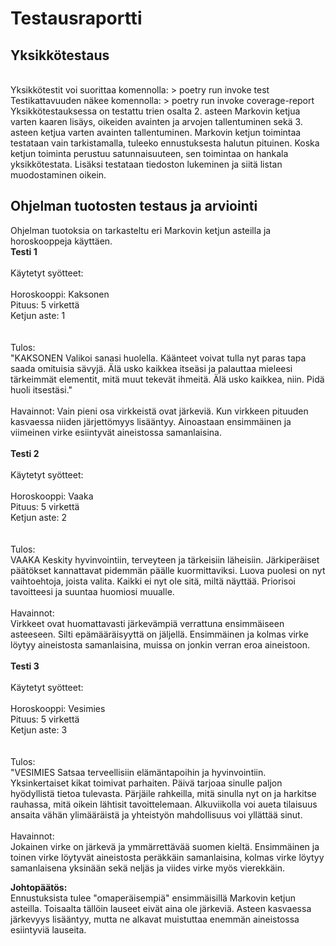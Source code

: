 # Testausraportti

## Yksikkötestaus
<br>
Yksikkötestit voi suorittaa komennolla: 
> poetry run invoke test
<br>
Testikattavuuden näkee komennolla:
> poetry run invoke coverage-report
<br>
Yksikkötestauksessa on testattu trien osalta 2. asteen Markovin ketjua varten
kaaren lisäys, oikeiden avainten ja arvojen tallentuminen sekä 3. asteen ketjua
varten avainten tallentuminen. Markovin ketjun toimintaa testataan vain tarkistamalla, tuleeko ennustuksesta halutun pituinen. Koska ketjun toiminta
perustuu satunnaisuuteen, sen toimintaa on hankala yksikkötestata. Lisäksi testataan tiedoston lukeminen ja siitä listan muodostaminen oikein.
<br>

## Ohjelman tuotosten testaus ja arviointi

Ohjelman tuotoksia on tarkasteltu eri Markovin ketjun asteilla ja
horoskooppeja käyttäen. 
<br>
**Testi 1**
<br>
<br>
Käytetyt syötteet:
<br>
<br>
Horoskooppi: Kaksonen <br>
Pituus: 5 virkettä <br>
Ketjun aste: 1 <br>
<br>
<br>
Tulos: <br>
"KAKSONEN Valikoi sanasi huolella.
Käänteet voivat tulla nyt paras tapa saada omituisia sävyjä.
Älä usko kaikkea itseäsi ja palauttaa mieleesi tärkeimmät elementit,
 mitä muut tekevät ihmeitä. 
Älä usko kaikkea, niin.
Pidä huoli itsestäsi." 
<br>
<br>
Havainnot: Vain pieni osa virkkeistä ovat järkeviä. Kun virkkeen pituuden kasvaessa niiden järjettömyys lisääntyy.
Ainoastaan ensimmäinen ja viimeinen virke esiintyvät aineistossa samanlaisina. 
<br>
<br>
**Testi 2**
<br>
<br>
Käytetyt syötteet:
<br>
<br>
Horoskooppi: Vaaka <br>
Pituus: 5 virkettä <br>
Ketjun aste: 2 <br>
<br>
<br>
Tulos: <br>
VAAKA Keskity hyvinvointiin, terveyteen ja tärkeisiin läheisiin. 
Järkiperäiset päätökset kannattavat pidemmän päälle kuormittaviksi.
 Luova puolesi on nyt vaihtoehtoja, joista valita. 
Kaikki ei nyt ole sitä, miltä näyttää. 
Priorisoi tavoitteesi ja suuntaa huomiosi muualle. 
<br>
<br>
Havainnot: <br>
Virkkeet ovat huomattavasti järkevämpiä verrattuna ensimmäiseen asteeseen. Silti epämääräisyyttä on jäljellä. 
Ensimmäinen ja kolmas virke löytyy aineistosta samanlaisina, muissa on jonkin verran eroa aineistoon. 
<br>
<br>
**Testi 3**
<br>
<br>
Käytetyt syötteet:
<br>
<br>
Horoskooppi: Vesimies <br>
Pituus: 5 virkettä <br>
Ketjun aste: 3 <br>
<br>
<br>
Tulos: <br>
"VESIMIES Satsaa terveellisiin elämäntapoihin ja hyvinvointiin. 
Yksinkertaiset kikat toimivat parhaiten.
 Päivä tarjoaa sinulle paljon hyödyllistä tietoa tulevasta.
 Pärjäile rahkeilla, mitä sinulla nyt on ja harkitse rauhassa, mitä oikein lähtisit tavoittelemaan. 
Alkuviikolla voi aueta tilaisuus ansaita vähän ylimääräistä ja yhteistyön mahdollisuus voi yllättää sinut.
<br>
<br>
Havainnot: <br>
Jokainen virke on järkevä ja ymmärrettävää suomen kieltä. 
Ensimmäinen ja toinen virke löytyvät aineistosta peräkkäin samanlaisina,
kolmas virke löytyy samanlaisena yksinään sekä neljäs ja viides virke myös vierekkäin. 
<br>

**Johtopäätös:**
<br>
Ennustuksista tulee "omaperäisempiä" ensimmäisillä Markovin ketjun asteilla.
Toisaalta tällöin lauseet eivät aina ole järkeviä. Asteen kasvaessa järkevyys lisääntyy,
mutta ne alkavat muistuttaa enemmän aineistossa esiintyviä lauseita.
